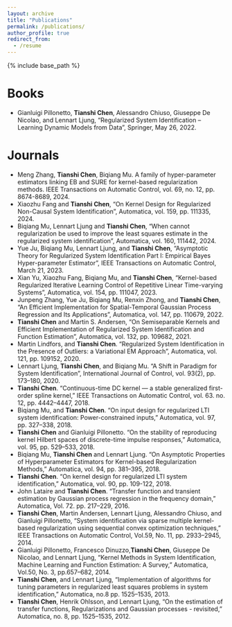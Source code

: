 ```yaml
---
layout: archive
title: "Publications"
permalink: /publications/
author_profile: true
redirect_from:
  - /resume
---
```


{% include base_path %}


Books
======
* Gianluigi Pillonetto, **Tianshi Chen**, Alessandro Chiuso, Giuseppe De Nicolao, and Lennart Ljung, “Regularized System Identification – Learning Dynamic Models from Data”, Springer, May 26, 2022.
  

Journals
======

* Meng Zhang, **Tianshi Chen**, Biqiang Mu. A family of hyper-parameter estimators linking EB and SURE for kernel-based regularization methods. IEEE Transactions on Automatic Control, vol. 69, no. 12, pp. 8674-8689, 2024.
* Xiaozhu Fang and **Tianshi Chen**, “On Kernel Design for Regularized Non-Causal System Identification”, Automatica, vol. 159, pp. 111335, 2024.
* Biqiang Mu, Lennart Ljung and **Tianshi Chen**, “When cannot regularization be used to improve the least squares estimate in the regularized system identification”, Automatica, vol. 160, 111442, 2024.
* Yue Ju, Biqiang Mu, Lennart Ljung, and **Tianshi Chen**, “Asymptotic Theory for Regularized System Identification Part I: Empirical Bayes Hyper-parameter Estimator”, IEEE Transactions on Automatic Control, March 21, 2023.
* Xian Yu, Xiaozhu Fang, Biqiang Mu, and **Tianshi Chen**, “Kernel-based Regularized Iterative Learning Control of Repetitive Linear Time-varying Systems”, Automatica, vol. 154, pp. 111047, 2023.
* Junpeng Zhang, Yue Ju, Biqiang Mu, Renxin Zhong, and **Tianshi Chen**, “An Efficient Implementation for Spatial-Temporal Gaussian Process Regression and Its Applications”, Automatica, vol. 147, pp. 110679, 2022.
* **Tianshi Chen** and Martin S. Andersen, “On Semiseparable Kernels and Efficient Implementation of Regularized System Identification and Function Estimation”, Automatica, vol. 132, pp. 109682, 2021.
* Martin Lindfors, and **Tianshi Chen**. “Regularized System Identification in the Presence of Outliers: a Variational EM Approach”, Automatica, vol. 121, pp. 109152, 2020.
* Lennart Ljung, **Tianshi Chen**, and Biqiang Mu. “A Shift in Paradigm for System Identification”, International Journal of Control, vol. 93(2), pp. 173–180, 2020.
* **Tianshi Chen**. “Continuous-time DC kernel — a stable generalized first-order spline kernel,” IEEE Transactions on Automatic Control, vol. 63. no. 12, pp. 4442–4447, 2018.
* Biqiang Mu, and **Tianshi Chen**. “On input design for regularized LTI system identification: Power-constrained inputs,” Automatica, vol. 97, pp. 327–338, 2018.
* **Tianshi Chen** and Gianluigi Pillonetto. “On the stability of reproducing kernel Hilbert spaces of discrete-time impulse responses,” Automatica, vol. 95, pp. 529–533, 2018.
* Biqiang Mu, **Tianshi Chen** and Lennart Ljung. “On Asymptotic Properties of Hyperparameter Estimators for Kernel-based Regularization Methods,” Automatica, vol. 94, pp. 381–395, 2018.
* **Tianshi Chen**. “On kernel design for regularized LTI system identification,” Automatica, vol. 90, pp. 109-122, 2018.
* John Lataire and **Tianshi Chen**. “Transfer function and transient estimation by Gaussian process regression in the frequency domain,” Automatica, Vol. 72. pp. 217–229, 2016.
* **Tianshi Chen**, Martin Andersen, Lennart Ljung, Alessandro Chiuso, and Gianluigi Pillonetto, “System identification via sparse multiple kernel-based regularization using sequential convex optimization techniques,” IEEE Transactions on Automatic Control, Vol.59, No. 11, pp. 2933–2945, 2014.
* Gianluigi Pillonetto, Francesco Dinuzzo,**Tianshi Chen**, Giuseppe De Nicolao, and Lennart Ljung, “Kernel Methods in System Identification, Machine Learning and Function Estimation: A Survey,” Automatica, Vol.50, No. 3, pp.657–682, 2014.
* **Tianshi Chen**, and Lennart Ljung, “Implementation of algorithms for tuning parameters in regularized least squares problems in system identification,” Automatica, no.8 pp. 1525–1535, 2013.
* **Tianshi Chen**, Henrik Ohlsson, and Lennart Ljung, “On the estimation of transfer functions, Regularizations and Gaussian processes - revisited,” Automatica, no. 8, pp. 1525–1535, 2012.


  
